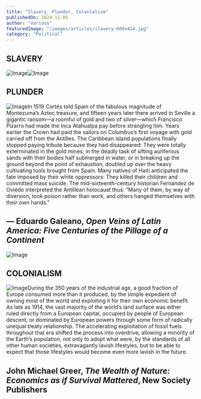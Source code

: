```yaml
---
title: "Slavery, Plunder, Colonialism"
publishedOn: 2024-11-05
author: "Various"
featuredImage: "/images/articles/slavery-600x414.jpg"
category: "Political"
---
```


## SLAVERY

![Image](/images/articles/slavery-600x414.jpg)![Image](/images/articles/thomas-jefferson-343x400.jpg)
## PLUNDER

![Image](/images/articles/plunder-columbus-arriving-america-600x466.jpg)In 1519 Cortés told Spain of the fabulous magnitude of Montezuma’s Aztec treasure, and fifteen years later there arrived in Seville a gigantic ransom—a roomful of gold and two of silver—which Francisco Pizarro had made the Inca Atahualpa pay before strangling him. Years earlier the Crown had paid the sailors on Columbus’s first voyage with gold carried off from the Antilles. The Caribbean island populations finally stopped paying tribute because they had disappeared: They were totally exterminated in the gold mines, in the deadly task of sifting auriferous sands with their bodies half submerged in water, or in breaking up the ground beyond the point of exhaustion, doubled up over the heavy cultivating tools brought from Spain. Many natives of Haiti anticipated the fate imposed by their white oppressors: They killed their children and committed mass suicide. The mid-sixteenth-century historian Fernández de Oviedo interpreted the Antillean holocaust thus: “Many of them, by way of diversion, took poison rather than work, and others hanged themselves with their own hands.”

## — Eduardo Galeano, *Open Veins of Latin America: Five Centuries of the Pillage of a Continent*

![Image](/images/articles/cristopher-columbus-400x486.jpg)
## COLONIALISM

![Image](/images/articles/colonialism-600x424.jpg)During the 350 years of the industrial age, a good fraction of Europe consumed more than it produced, by the simple expedient of owning most of the world and exploiting it for their own economic benefit. As late as 1914, the vast majority of the world’s land surface was either ruled directly from a European capital, occupied by people of European descent, or dominated by European powers through some form of radically unequal treaty relationship. The accelerating exploitation of fossil fuels throughout that era shifted the process into overdrive, allowing a minority of the Earth’s population, not only to adopt what were, by the standards of all other human societies, extravagantly lavish lifestyles, but to be able to expect that those lifestyles would become even more lavish in the future.

## John Michael Greer, *The Wealth of Nature: Economics as if Survival Mattered*, New Society Publishers

‍

‍
